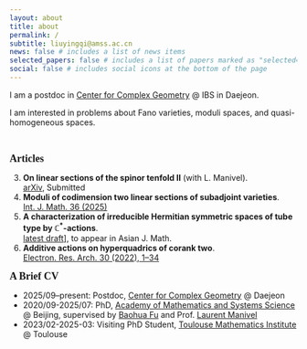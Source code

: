 ```yaml
---
layout: about
title: about
permalink: /
subtitle: liuyingqi@amss.ac.cn
news: false # includes a list of news items
selected_papers: false # includes a list of papers marked as "selected={true}"
social: false # includes social icons at the bottom of the page
---
```


I am a postdoc in [Center for Complex Geometry](https://ccg.ibs.re.kr/) @ IBS in Daejeon.

I am interested in problems about Fano varieties, moduli spaces, and quasi-homogeneous spaces.  

<br>
<p><b><font size="4"><font style="font-family: Gill Sans">Articles</font></font></b></p>

3. **On linear sections of the spinor tenfold II** (with L. Manivel).  
   [arXiv](https://arxiv.org/abs/2504.21056v1), Submitted  
2. **Moduli of codimension two linear sections of subadjoint varieties**.  
   [Int. J. Math. 36 (2025)](https://www.worldscientific.com/doi/10.1142/S0129167X25500302)  
1. **A characterization of irreducible Hermitian symmetric spaces of tube type by $\mathbb{C}^*$-actions**.  
   [latest draft](/assets/pdf/IHSS_tube.pdf)], to appear in Asian J. Math.  
0. **Additive actions on hyperquadrics of corank two**.  
   [Electron. Res. Arch. 30 (2022), 1–34](https://www.aimspress.com/article/doi/10.3934/era.2022001)

<b><font size="4"><font style="font-family: Gill Sans">A Brief CV</font></font></b>

- 2025/09–present: Postdoc, [Center for Complex Geometry](https://ccg.ibs.re.kr/) @ Daejeon  
- 2020/09-2025/07: PhD, [Academy of Mathematics and Systems Science](http://english.amss.cas.cn/) @ Beijing, supervised by [Baohua Fu](http://www.math.ac.cn/people/fbh/) and Prof. [Laurent Manivel](https://manivel.perso.math.cnrs.fr/index.html)
- 2023/02-2025-03: Visiting PhD Student, [Toulouse Mathematics Institute](https://www.math.univ-toulouse.fr/fr/) @ Toulouse  
